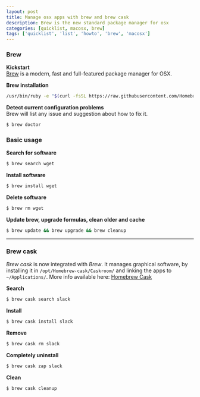 ```yaml
---
layout: post
title: Manage osx apps with brew and brew cask
description: Brew is the new standard package manager for osx
categories: [quicklist, macosx, brew]
tags: ['quicklist', 'list', 'howto', 'brew', 'macosx']
---
```


### Brew

**Kickstart**  
[Brew](http://brew.sh/) is a modern, fast and full-featured package manager for OSX.

**Brew installation**

```bash
/usr/bin/ruby -e "$(curl -fsSL https://raw.githubusercontent.com/Homebrew/install/master/install)"
```

**Detect current configuration problems**  
Brew will list any issue and suggestion about how to fix it.

```bash
$ brew doctor
```

### Basic usage

**Search for software**

```bash
$ brew search wget
```


**Install software**

```bash
$ brew install wget
```


**Delete software**

```bash
$ brew rm wget
```


**Update brew, upgrade formulas, clean older and cache**

```bash
$ brew update && brew upgrade && brew cleanup
```

---------------


### Brew cask

_Brew cask_ is now integrated with _Brew_. It manages graphical software, by installing it in `/opt/Homebrew-cask/Caskroom/` and linking the apps to `~/Applications/`.
More info available here: [Homebrew Cask](https://github.com/caskroom/homebrew-cask)

**Search**  

```bash
$ brew cask search slack
```


**Install**

```bash
$ brew cask install slack
```

**Remove**

```bash
$ brew cask rm slack
```

**Completely uninstall**

```bash
$ brew cask zap slack
```


**Clean**

```bash
$ brew cask cleanup
```
